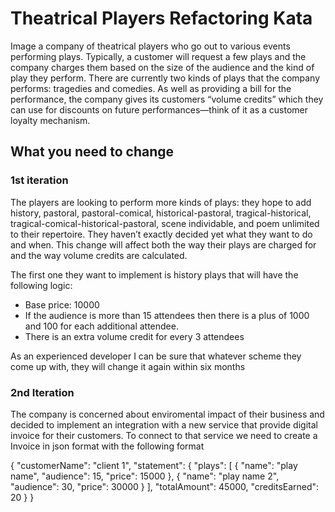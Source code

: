 # Theatrical Players Refactoring Kata

Image a company of theatrical players who go out to various events performing
plays. Typically, a customer will request a few plays and the company charges
them based on the size of the audience and the kind of play they perform. There
are currently two kinds of plays that the company performs: tragedies and
comedies. As well as providing a bill for the performance, the company gives its
customers “volume credits” which they can use for discounts on future performances—think of it as a customer loyalty mechanism.

## What you need to change

### 1st iteration

The players are looking to perform more kinds of plays: they hope to add history, pastoral, pastoral-comical, historical-pastoral, tragical-historical,
tragical-comical-historical-pastoral, scene individable, and poem unlimited to their repertoire.
They haven’t exactly decided yet what they want to do and when. 
This change will affect both the way their plays are charged for and the way volume credits are calculated.

The first one they want to implement is history plays that will have the following logic:
- Base price: 10000
- If the audience is more than 15 attendees then there is a plus of 1000 and 100 for each additional attendee.
- There is an extra volume credit for every 3 attendees

As an experienced developer I can be sure that whatever scheme they come up with, they will change it again within six months 

### 2nd Iteration

The company is concerned about enviromental impact of their business and decided to implement an integration with a new service
that provide digital invoice for their customers. To connect to that service we need to create a Invoice in json format with the following format

{
  "customerName": "client 1",
  "statement": {
    "plays": [
      {
        "name": "play name",
        "audience": 15,
        "price": 15000
      },
      {
        "name": "play name 2",
        "audience": 30,
        "price": 30000
      }
    ],
    "totalAmount": 45000,
    "creditsEarned": 20
  }
}
